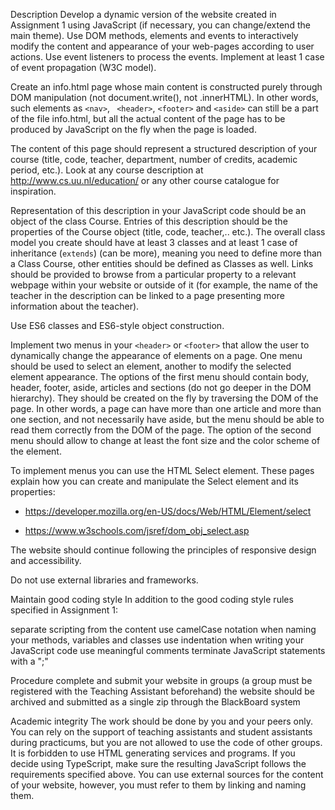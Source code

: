 Description
Develop a dynamic version of the website created in Assignment 1 using JavaScript (if necessary, you can change/extend the main theme). Use DOM methods, elements and events to interactively modify the content and appearance of your web-pages according to user actions. Use event listeners to process the events. Implement at least 1 case of event propagation (W3C model).

Create an info.html page whose main content is constructed purely through DOM manipulation (not document.write(), not .innerHTML). In other words, such elements as `<nav>`, ` <header>`, `<footer>` and `<aside>` can still be a part of the file info.html, but all the actual content of the page has to be produced by JavaScript on the fly when the page is loaded. 

The content of this page should represent a structured description of your course (title, code, teacher, department, number of credits, academic period, etc.). Look at any course description at http://www.cs.uu.nl/education/ or any other course catalogue  for inspiration.

Representation of this description in your JavaScript code should be an object of the class Course. Entries of this description should be the properties of the Course object (title, code, teacher,.. etc.). The overall class model you create should have at least 3 classes and at least 1 case of inheritance (`extends`) (can be more), meaning you need to define more than a Class Course, other entities should be defined as Classes as well. Links should be provided to browse from a particular property to a relevant webpage within your website or outside of it (for example, the name of the teacher in the description can be linked to a page presenting more information about the teacher). 

Use ES6 classes and ES6-style object construction.

Implement two menus in your `<header>` or `<footer>` that allow the user to dynamically change the appearance  of elements on a page. One menu should be used to select an element, another to modify the selected element appearance. The options of the first menu should  contain body, header, footer, aside, articles and sections (do not go deeper in the DOM hierarchy). They should be created on the fly by traversing the DOM of the page. In other words, a page can have more than one article and more than one section, and not necessarily have aside, but the menu should be able to read them correctly from the DOM of the page. The option of the second menu should allow to change at least the font size and the color scheme of the element.

To implement menus you can use the HTML Select element. These pages explain how you can create and manipulate the Select element and its properties:
- https://developer.mozilla.org/en-US/docs/Web/HTML/Element/select

- https://www.w3schools.com/jsref/dom_obj_select.asp

The website should continue following the principles of responsive design and accessibility.

Do not use external libraries and frameworks. 

Maintain good coding style
In addition to the good coding style rules specified in Assignment 1:

separate scripting from the content 
use camelCase notation when naming your methods, variables and classes
use indentation when writing your JavaScript code
use meaningful comments
terminate JavaScript statements with a ";"

Procedure
complete and submit your website in groups (a group must be registered with the Teaching Assistant beforehand)
the website should be archived and submitted as a single zip through the BlackBoard system

Academic integrity
The work should be done by you and your peers only. You can rely on the support of teaching assistants and student assistants during practicums, but you are not allowed to use the code of other groups. It is forbidden to use HTML generating services and programs. If you decide using TypeScript, make sure the resulting JavaScript follows the requirements specified above. You can use external sources for the content of your website, however, you must refer to them by linking and naming them.